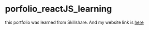 # porfolio_reactJS_learning
 
this portfolio was learned from Skillshare. And my website link is [here](https://test1.neorangene.com)
